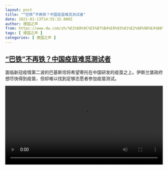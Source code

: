 ```yaml
---
layout: post
title: "“巴铁”不再铁？中国疫苗难觅测试者"
date: 2021-01-13T14:55:32.000Z
author: 德国之声
from: https://www.dw.com/zh/%E2%80%9C%E5%B7%B4%E9%93%81%E2%80%9D%E4%B8%8D%E5%86%8D%E9%93%81%EF%BC%9F%E4%B8%AD%E5%9B%BD%E7%96%AB%E8%8B%97%E9%9A%BE%E8%A7%85%E6%B5%8B%E8%AF%95%E8%80%85/a-56213139
tags: [ 德国之声 ]
categories: [ 德国之声 ]
---
```

<!--1610549732000-->
[“巴铁”不再铁？中国疫苗难觅测试者](https://www.dw.com/zh/%E2%80%9C%E5%B7%B4%E9%93%81%E2%80%9D%E4%B8%8D%E5%86%8D%E9%93%81%EF%BC%9F%E4%B8%AD%E5%9B%BD%E7%96%AB%E8%8B%97%E9%9A%BE%E8%A7%85%E6%B5%8B%E8%AF%95%E8%80%85/a-56213139)
------

<div>
<p>面临新冠疫情第二波的巴基斯坦将希望寄托在中国研发的疫苗之上。伊斯兰堡政府想尽快得到疫苗，但却难以找到足够志愿者参加疫苗测试。</small></p><video src="https://tvdownloaddw-a.akamaihd.net/dwtv_video/flv/vdt_zh/2021/bchi210113_001_pakistanchina_sd_sor.mp4" controls style="width:100%"></video>
</div>
